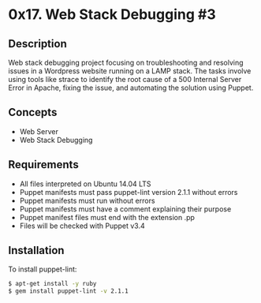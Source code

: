 # 0x17. Web Stack Debugging #3

## Description
Web stack debugging project focusing on troubleshooting and resolving issues in a Wordpress website running on a LAMP stack. The tasks involve using tools like strace to identify the root cause of a 500 Internal Server Error in Apache, fixing the issue, and automating the solution using Puppet.

## Concepts
- Web Server
- Web Stack Debugging

## Requirements
- All files interpreted on Ubuntu 14.04 LTS
- Puppet manifests must pass puppet-lint version 2.1.1 without errors
- Puppet manifests must run without errors
- Puppet manifests must have a comment explaining their purpose
- Puppet manifest files must end with the extension .pp
- Files will be checked with Puppet v3.4

## Installation
To install puppet-lint:

```bash
$ apt-get install -y ruby
$ gem install puppet-lint -v 2.1.1

